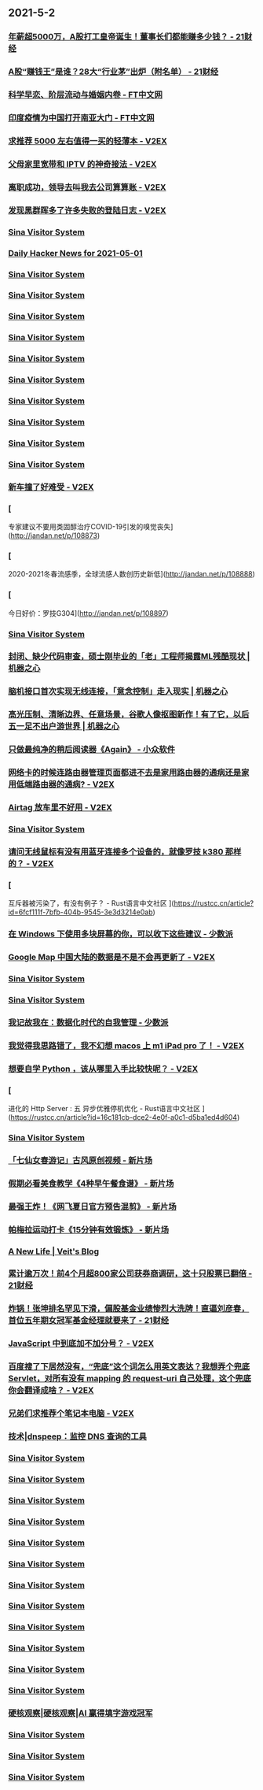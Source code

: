 
## 2021-5-2

### [年薪超5000万，A股打工皇帝诞生！董事长们都能赚多少钱？ - 21财经](https://m.21jingji.com/article/20210502/herald/9248555247bd8d55e9f805b4c8a8fdde.html)

### [A股“赚钱王”是谁？28大“行业茅”出炉（附名单） - 21财经](https://m.21jingji.com/article/20210502/herald/d1197d479bfbd3959b455ed8c46b4051.html)

### [科学早恋、阶层流动与婚姻内卷 - FT中文网](http://www.ftchinese.com/story/001092348)

### [印度疫情为中国打开南亚大门 - FT中文网](http://www.ftchinese.com/story/001092336)

### [求推荐 5000 左右值得一买的轻薄本 - V2EX](https://www.v2ex.com/t/774549)

### [父母家里宽带和 IPTV 的神奇接法 - V2EX](https://www.v2ex.com/t/774536)

### [离职成功，领导去叫我去公司算算账 - V2EX](https://www.v2ex.com/t/774535)

### [发现黑群晖多了许多失败的登陆日志 - V2EX](https://www.v2ex.com/t/774485)

### [Sina Visitor System](https://weibo.com/6543823943/KdAfV4K8A)

### [Daily Hacker News for 2021-05-01](https://www.daemonology.net/hn-daily/2021-05-01.html)

### [Sina Visitor System](https://weibo.com/1402400261/KdzuxBxD5)

### [Sina Visitor System](https://weibo.com/1402400261/KdzqkFemE)

### [Sina Visitor System](https://weibo.com/1402400261/Kdzq7keMm)

### [Sina Visitor System](https://weibo.com/1402400261/KdzjybdT7)

### [Sina Visitor System](https://weibo.com/1402400261/Kdzho3bZB)

### [Sina Visitor System](https://weibo.com/1715118170/KdAg31fOJ)

### [Sina Visitor System](https://weibo.com/1715118170/KdzRiwIBi)

### [Sina Visitor System](https://weibo.com/1715118170/KdztjBIJy)

### [Sina Visitor System](https://weibo.com/1715118170/Kdz4TcYQ1)

### [Sina Visitor System](https://weibo.com/1715118170/KdyGdsePJ)

### [新车撞了好难受 - V2EX](https://www.v2ex.com/t/774599)

### [
专家建议不要用类固醇治疗COVID-19引发的嗅觉丧失](http://jandan.net/p/108873)

### [
2020-2021冬春流感季，全球流感人数创历史新低](http://jandan.net/p/108888)

### [
今日好价：罗技G304](http://jandan.net/p/108897)

### [Sina Visitor System](https://weibo.com/1715118170/KdAEqrzle)

### [封闭、缺少代码审查，硕士刚毕业的「老」工程师揭露ML残酷现状 | 机器之心](https://www.jiqizhixin.com/articles/2021-05-02-3)

### [脑机接口首次实现无线连接，「意念控制」走入现实 | 机器之心](https://www.jiqizhixin.com/articles/2021-05-02-2)

### [高光压制、清晰边界、任意场景，谷歌人像抠图新作！有了它，以后五一足不出户游世界 | 机器之心](https://www.jiqizhixin.com/articles/2021-05-02)

### [只做最纯净的稍后阅读器《Again》 - 小众软件](https://www.appinn.com/again-for-ios/)

### [网络卡的时候连路由器管理页面都进不去是家用路由器的通病还是家用低端路由器的通病? - V2EX](https://www.v2ex.com/t/774596)

### [Airtag 放车里不好用 - V2EX](https://www.v2ex.com/t/774545)

### [Sina Visitor System](https://weibo.com/1715118170/KdB2KCYrO)

### [请问无线鼠标有没有用蓝牙连接多个设备的，就像罗技 k380 那样的？ - V2EX](https://www.v2ex.com/t/774558)

### [
互斥器被污染了，有没有例子？ - Rust语言中文社区
](https://rustcc.cn/article?id=6fcf111f-7bfb-404b-9545-3e3d3214e0ab)

### [在 Windows 下使用多块屏幕的你，可以收下这些建议 - 少数派](https://sspai.com/post/66381)

### [Google Map 中国大陆的数据是不是不会再更新了 - V2EX](https://www.v2ex.com/t/774611)

### [Sina Visitor System](https://weibo.com/1746173800/KdCdn54NF)

### [Sina Visitor System](https://weibo.com/1642628345/KdC1Zu7jp)

### [我记故我在：数据化时代的自我管理 - 少数派](https://sspai.com/post/66293)

### [我觉得我思路错了，我不幻想 macos 上 m1 iPad pro 了！ - V2EX](https://www.v2ex.com/t/774619)

### [想要自学 Python ，该从哪里入手比较快呢？ - V2EX](https://www.v2ex.com/t/774569)

### [
进化的 Http Server : 五 异步优雅停机优化 - Rust语言中文社区
](https://rustcc.cn/article?id=16c181cb-dce2-4e0f-a0c1-d5ba1ed4d604)

### [Sina Visitor System](https://weibo.com/1715118170/KdDoSbXDH)

### [「七仙女春游记」古风原创视频 - 新片场](https://www.vmovier.com/61999)

### [假期必看美食教学《4种早午餐食谱》 - 新片场](https://www.vmovier.com/61968)

### [最强王炸！《网飞夏日官方预告混剪》 - 新片场](https://www.vmovier.com/62004)

### [帕梅拉运动打卡《15分钟有效锻炼》 - 新片场](https://www.vmovier.com/61907)

### [A New Life | Veit's Blog](https://blog.veitheller.de/A_New_Life.html)

### [累计逾万次！前4个月超800家公司获券商调研，这十只股票已翻倍 - 21财经](https://m.21jingji.com/article/20210502/herald/ff7dabdb5f6a70161cc0f187dd1153cf.html)

### [炸锅！张坤排名罕见下滑，偏股基金业绩惨烈大洗牌！直逼刘彦春，首位五年期女冠军基金经理就要来了 - 21财经](https://m.21jingji.com/article/20210502/herald/8322d165e4f6152f240b3e9ff2c19a27.html)

### [JavaScript 中到底加不加分号？ - V2EX](https://www.v2ex.com/t/774657)

### [百度搜了下居然没有，“兜底”这个词怎么用英文表达？我想弄个兜底 Servlet，对所有没有 mapping 的 request-uri 自己处理，这个兜底你会翻译成啥？ - V2EX](https://www.v2ex.com/t/774649)

### [兄弟们求推荐个笔记本电脑 - V2EX](https://www.v2ex.com/t/774572)

### [技术|dnspeep：监控 DNS 查询的工具](https://linux.cn/article-13353-1.html?utm_source=rss&utm_medium=rss)

### [Sina Visitor System](https://weibo.com/1402400261/KdE8BpvNN)

### [Sina Visitor System](https://weibo.com/1402400261/KdE86mOJd)

### [Sina Visitor System](https://weibo.com/1402400261/KdE1t6LfO)

### [Sina Visitor System](https://weibo.com/1402400261/KdE0IDEWj)

### [Sina Visitor System](https://weibo.com/1402400261/KdE0uw2Vf)

### [Sina Visitor System](https://weibo.com/1402400261/KdDS22kUI)

### [Sina Visitor System](https://weibo.com/1715118170/KdE53jgDw)

### [Sina Visitor System](https://weibo.com/1715118170/KdDYXDGOl)

### [Sina Visitor System](https://weibo.com/1715118170/KdDSRFo6W)

### [Sina Visitor System](https://weibo.com/1715118170/KdDNfDlQk)

### [Sina Visitor System](https://weibo.com/1715118170/KdDAC235V)

### [Sina Visitor System](https://weibo.com/1715118170/KdEbAEHEX)

### [硬核观察|硬核观察|AI 赢得填字游戏冠军](https://linux.cn/article-13354-1.html?utm_source=rss&utm_medium=rss)

### [Sina Visitor System](https://weibo.com/1402400261/KdEjFi0ek)

### [Sina Visitor System](https://weibo.com/1402400261/KdEj7i0kz)

### [Sina Visitor System](https://weibo.com/1642628345/KdEjziZc4)